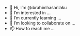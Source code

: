 - 👋 Hi, I’m @ibrahimhasanlaku
- 👀 I’m interested in ...
- 🌱 I’m currently learning ...
- 💞️ I’m looking to collaborate on ...
- 📫 How to reach me ...

<!---
ibrahimhasanlaku/ibrahimhasanlaku is a ✨ special ✨ repository because its `README.md` (this file) appears on your GitHub profile.
You can click the Preview link to take a look at your changes.
--->

